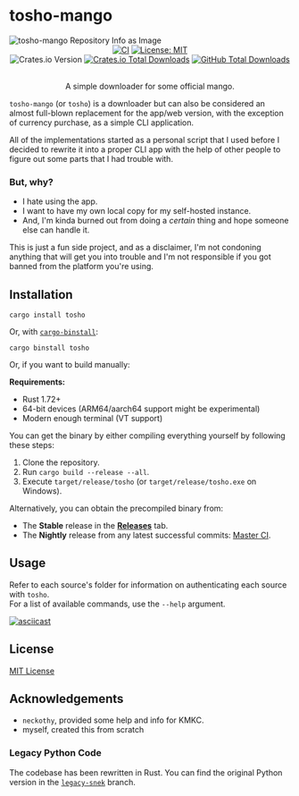 # tosho-mango

<picture>
  <source media="(prefers-color-scheme: dark)" srcset="https://socialify.git.ci/noaione/tosho-mango/image?description=1&font=Rokkitt&forks=1&issues=1&language=1&name=1&owner=1&pulls=1&stargazers=1&theme=Dark">
  <img alt="tosho-mango Repository Info as Image" src="https://socialify.git.ci/noaione/tosho-mango/image?description=1&font=Rokkitt&forks=1&issues=1&language=1&name=1&owner=1&pulls=1&stargazers=1&theme=Light">
</picture>

<div align="center">
  <a href="https://github.com/noaione/tosho-mango/actions/workflows/ci.yml"><img src="https://github.com/noaione/tosho-mango/actions/workflows/ci.yml/badge.svg" alt="CI" /></a>
  <a href="https://github.com/noaione/tosho-mango/blob/master/LICENSE"><img src="https://img.shields.io/github/license/noaione/tosho-mango" alt="License: MIT" /></a><br />
  <img alt="Crates.io Version" src="https://img.shields.io/crates/v/tosho">
  <a href="https://crates.io/crates/tosho"><img src="https://img.shields.io/crates/d/tosho?logo=rust" alt="Crates.io Total Downloads" /></a>
  <a href="https://github.com/noaione/tosho-mango/releases"><img src="https://img.shields.io/github/downloads/noaione/tosho-mango/total?logo=github" alt="GitHub Total Downloads" /></a>
  <br /><br />
  <p>A simple downloader for some official mango.</p>
</div>

`tosho-mango` (or `tosho`) is a downloader but can also be considered an almost full-blown replacement for the app/web version, with the exception of currency purchase, as a simple CLI application.

All of the implementations started as a personal script that I used before I decided to rewrite it into a proper CLI app with the help of other people to figure out some parts that I had trouble with.

### But, why?
- I hate using the app.
- I want to have my own local copy for my self-hosted instance.
- And, I'm kinda burned out from doing a *certain* thing and hope someone else can handle it.

This is just a fun side project, and as a disclaimer, I'm not condoning anything that will get you into trouble and I'm not responsible if you got banned from the platform you're using.

## Installation

```
cargo install tosho
```

Or, with [`cargo-binstall`](https://github.com/cargo-bins/cargo-binstall):
```
cargo binstall tosho
```

Or, if you want to build manually:

**Requirements:**
- Rust 1.72+
- 64-bit devices (ARM64/aarch64 support might be experimental)
- Modern enough terminal (VT support)

You can get the binary by either compiling everything yourself by following these steps:
1. Clone the repository.
2. Run `cargo build --release --all`.
3. Execute `target/release/tosho` (or `target/release/tosho.exe` on Windows).

Alternatively, you can obtain the precompiled binary from:
- The **Stable** release in the **[Releases](https://github.com/noaione/tosho-mango/releases)** tab.
- The **Nightly** release from any latest successful commits: [Master CI](https://github.com/noaione/tosho-mango/actions/workflows/ci.yml?query=branch%3Amaster).

## Usage

Refer to each source's folder for information on authenticating each source with `tosho`.<br />
For a list of available commands, use the `--help` argument.

[![asciicast](https://asciinema.org/a/636303.svg)](https://asciinema.org/a/636303)

## License

[MIT License](LICENSE)

## Acknowledgements

- `neckothy`, provided some help and info for KMKC.
- myself, created this from scratch

### Legacy Python Code

The codebase has been rewritten in Rust. You can find the original Python version in the [`legacy-snek`](https://github.com/noaione/tosho-mango/tree/legacy-snek) branch.
